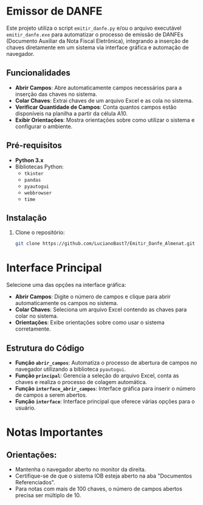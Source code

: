 # Emissor de DANFE

Este projeto utiliza o script `emitir_danfe.py` e/ou o arquivo executável `emitir_danfe.exe` para automatizar o processo de emissão de DANFEs (Documento Auxiliar da Nota Fiscal Eletrônica), integrando a inserção de chaves diretamente em um sistema via interface gráfica e automação de navegador.

## Funcionalidades

- **Abrir Campos**: Abre automaticamente campos necessários para a inserção das chaves no sistema.
- **Colar Chaves**: Extrai chaves de um arquivo Excel e as cola no sistema.
- **Verificar Quantidade de Campos**: Conta quantos campos estão disponíveis na planilha a partir da célula A10.
- **Exibir Orientações**: Mostra orientações sobre como utilizar o sistema e configurar o ambiente.

## Pré-requisitos

- **Python 3.x**
- Bibliotecas Python:
  - `tkinter`
  - `pandas`
  - `pyautogui`
  - `webbrowser`
  - `time`

## Instalação

1. Clone o repositório:
   ```bash
   git clone https://github.com/LucianoBast7/Emitir_Danfe_Almenat.git
   ```
# Interface Principal

Selecione uma das opções na interface gráfica:

- **Abrir Campos**: Digite o número de campos e clique para abrir automaticamente os campos no sistema.
- **Colar Chaves**: Seleciona um arquivo Excel contendo as chaves para colar no sistema.
- **Orientações**: Exibe orientações sobre como usar o sistema corretamente.

## Estrutura do Código

- **Função `abrir_campos`**: Automatiza o processo de abertura de campos no navegador utilizando a biblioteca `pyautogui`.
- **Função `principal`**: Gerencia a seleção do arquivo Excel, conta as chaves e realiza o processo de colagem automática.
- **Função `interface_abrir_campos`**: Interface gráfica para inserir o número de campos a serem abertos.
- **Função `interface`**: Interface principal que oferece várias opções para o usuário.

# Notas Importantes

## Orientações:
- Mantenha o navegador aberto no monitor da direita.
- Certifique-se de que o sistema IOB esteja aberto na aba "Documentos Referenciados".
- Para notas com mais de 100 chaves, o número de campos abertos precisa ser múltiplo de 10.
